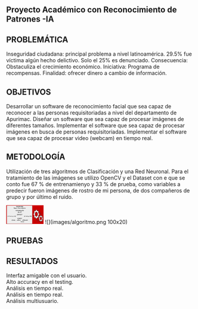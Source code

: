 ## Proyecto Académico con Reconocimiento de Patrones -IA ##
## PROBLEMÁTICA ## 
Inseguridad ciudadana: principal problema a nivel latinoamérica.
29.5% fue víctima algún hecho delictivo.
Solo el 25% es denunciado. 
Consecuencia: Obstaculiza el crecimiento económico.
Iniciativa: Programa de recompensas.
Finalidad: ofrecer dinero a cambio de información.

## OBJETIVOS ##
Desarrollar un software de reconocimiento facial que sea capaz de reconocer a las personas requisitoriadas a nivel del departamento de Apurimac.
Diseñar un software que sea capaz de procesar imágenes de diferentes tamaños.
Implementar el software que sea capaz de procesar imágenes en busca de personas requisitoriadas.
Implementar el software que sea capaz de procesar video (webcam) en tiempo real.

## METODOLOGÍA ##
Utilización de tres algoritmos de Clasificación y una Red Neuronal.
Para el tratamiento de las imágenes se utilizo OpenCV y el Dataset con e que se conto fue 67 % de entrenamienyo y 33 % de prueba, 
como variables a predecir fueron imágenes de rostro de mi persona, de dos compañeros de grupo y por último el ruido.

<img src="images/algoritmo.png" width="100" height="50">
![](images/algoritmo.png 100x20)

## PRUEBAS ##

## RESULTADOS ## 

Interfaz amigable con el usuario.</br>
Alto accuracy en el testing.</br>
Análisis en tiempo real.</br>
Análisis en tiempo real.</br>
Análisis multiusuario.</br>
